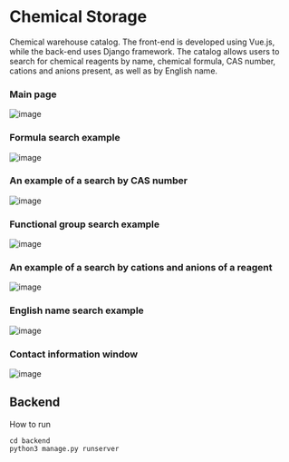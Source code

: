 # Chemical Storage

Chemical warehouse catalog. The front-end is developed using Vue.js, while the back-end uses Django framework. The catalog allows users to search for chemical reagents by name, chemical formula, CAS number, cations and anions present, as well as by English name.

### Main page
![image](https://drive.google.com/uc?export=view&id=1CujGZrVZgYzSPKXgY_DLLcTePt8ygJBV)

### Formula search example
![image](https://drive.google.com/uc?export=view&id=1bNcoB7XAL0Ct_u5P8HOxF29feh6ag7a8)

### An example of a search by CAS number
![image](https://drive.google.com/uc?export=view&id=1Q6oinjZADhyLfYIBO9nrAfbP4kUUAE5a)

### Functional group search example
![image](https://drive.google.com/uc?export=view&id=1dZTlSdDhXBzDoVUEmSZzwdm-g5F9gMGo)

### An example of a search by cations and anions of a reagent
![image](https://drive.google.com/uc?export=view&id=1S4JE18c6nu0dr4YjbNjAteNaNIuFkiK1)

### English name search example
![image](https://drive.google.com/uc?export=view&id=1p7oyzlOH1e0tdyzN6Ri0Rz9LlDCI4oUK)

### Сontact information window
![image](https://drive.google.com/uc?export=view&id=1kMFTbEjx9yvijwKscJtLEw3ra7xneUwu)

## Backend

How to run
```
cd backend
python3 manage.py runserver
```
